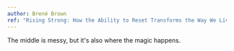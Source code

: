 ```yaml
---
author: Brené Brown
ref: "Rising Strong: How the Ability to Reset Transforms the Way We Live, Love, Parent, and Lead (New York: Random House, 2017), 28."
---
```

The middle is messy, but it's also where the magic happens.
